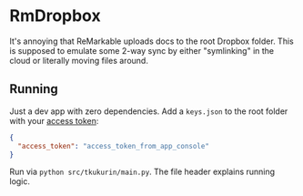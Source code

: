 
# RmDropbox

It's annoying that ReMarkable uploads docs to the root Dropbox folder.
This is supposed to emulate some 2-way sync by either "symlinking" in the cloud
or literally moving files around.

## Running

Just a dev app with zero dependencies.
Add a `keys.json` to the root folder with your [access token](https://www.dropbox.com/developers/apps/info/):
```json
{
  "access_token": "access_token_from_app_console"
}
```

Run via `python src/tkukurin/main.py`.
The file header explains running logic.

